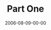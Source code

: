 ---
layout: message
category: message
series: "Next Level: Greg Boyd"
title: "Part One"
date: 2006-08-09-00-00
message_id: 528
audio: "http://s3.amazonaws.com/crossroads-media/messages/audio/KingdomNL1.mp3"
audio-duration: "56:08"
explicit: false
---